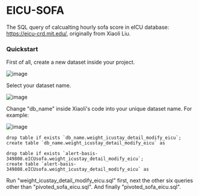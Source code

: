 # EICU-SOFA
The SQL query of calcualting hourly sofa score in eICU database: https://eicu-crd.mit.edu/, originally from Xiaoli Liu.

### Quickstart
First of all, create a new dataset inside your project.

![image](https://user-images.githubusercontent.com/23124524/167982493-afffe1df-a619-4cd7-a00f-1ab389bd651d.png)

Select your dataset name.

![image](https://user-images.githubusercontent.com/23124524/167982373-baf65570-b7ba-444e-8a02-627d4d6fdd61.png)

Change "db_name" inside Xiaoli's code into your unique dataset name. For example:

![image](https://user-images.githubusercontent.com/23124524/167982604-36427156-b833-43cc-8305-f80cfcba7911.png)

```
drop table if exists `db_name.weight_icustay_detail_modify_eicu`;
create table `db_name.weight_icustay_detail_modify_eicu` as

drop table if exists `alert-basis-349808.eICUsofa.weight_icustay_detail_modify_eicu`;
create table `alert-basis-349808.eICUsofa.weight_icustay_detail_modify_eicu` as
```
Run "weight_icustay_detail_modify_eicu.sql" first, next the other six queries other than "pivoted_sofa_eicu.sql". And finally "pivoted_sofa_eicu.sql".
